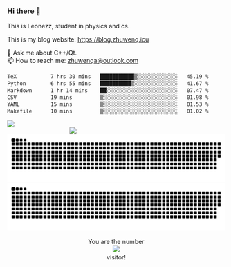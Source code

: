### Hi there 👋

<!--
**Leonezz/Leonezz** is a ✨ _special_ ✨ repository because its `README.md` (this file) appears on your GitHub profile.

Here are some ideas to get you started:

-->

This is Leonezz, student in physics and cs.

This is my blog website: https://blog.zhuwenq.icu

💬 Ask me about C++/Qt. \
📫 How to reach me: zhuwenqa@outlook.com

<!--START_SECTION:waka-->

```text
TeX           7 hrs 30 mins   ███████████▒░░░░░░░░░░░░░   45.19 %
Python        6 hrs 55 mins   ██████████▒░░░░░░░░░░░░░░   41.67 %
Markdown      1 hr 14 mins    ██░░░░░░░░░░░░░░░░░░░░░░░   07.47 %
CSV           19 mins         ▒░░░░░░░░░░░░░░░░░░░░░░░░   01.98 %
YAML          15 mins         ▒░░░░░░░░░░░░░░░░░░░░░░░░   01.53 %
Makefile      10 mins         ▒░░░░░░░░░░░░░░░░░░░░░░░░   01.02 %
```

<!--END_SECTION:waka-->

<img width="440px" align="left" src="https://github-readme-stats.vercel.app/api?username=Leonezz&count_private=true&show_icons=true&include_all_commits=true&theme=vue"/>
<img width="360px" align="right" src="https://github-readme-stats.vercel.app/api/top-langs/?username=Leonezz&hide=TeX&layout=compact&theme=vue"/>

![GitHub Snake Light](https://raw.githubusercontent.com/Leonezz/Leonezz/output/github-contribution-grid-snake-light.svg#gh-light-mode-only)![GitHub Snake dark](https://raw.githubusercontent.com/Leonezz/Leonezz/output/github-contribution-grid-snake-dark.svg#gh-dark-mode-only)

<p align="center">
  You are the number</br> 
  <img src="https://profile-counter.glitch.me/leonezz/count.svg" /></br>
  visitor!
</p>
